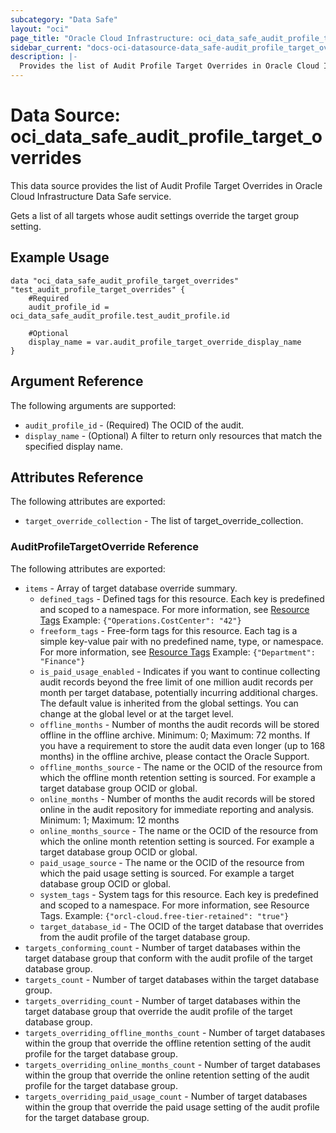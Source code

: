```yaml
---
subcategory: "Data Safe"
layout: "oci"
page_title: "Oracle Cloud Infrastructure: oci_data_safe_audit_profile_target_overrides"
sidebar_current: "docs-oci-datasource-data_safe-audit_profile_target_overrides"
description: |-
  Provides the list of Audit Profile Target Overrides in Oracle Cloud Infrastructure Data Safe service
---
```


# Data Source: oci_data_safe_audit_profile_target_overrides
This data source provides the list of Audit Profile Target Overrides in Oracle Cloud Infrastructure Data Safe service.

Gets a list of all targets whose audit settings override the target group setting.

## Example Usage

```hcl
data "oci_data_safe_audit_profile_target_overrides" "test_audit_profile_target_overrides" {
	#Required
	audit_profile_id = oci_data_safe_audit_profile.test_audit_profile.id

	#Optional
	display_name = var.audit_profile_target_override_display_name
}
```

## Argument Reference

The following arguments are supported:

* `audit_profile_id` - (Required) The OCID of the audit.
* `display_name` - (Optional) A filter to return only resources that match the specified display name. 


## Attributes Reference

The following attributes are exported:

* `target_override_collection` - The list of target_override_collection.

### AuditProfileTargetOverride Reference

The following attributes are exported:

* `items` - Array of target database override summary.
	* `defined_tags` - Defined tags for this resource. Each key is predefined and scoped to a namespace. For more information, see [Resource Tags](https://docs.cloud.oracle.com/iaas/Content/General/Concepts/resourcetags.htm) Example: `{"Operations.CostCenter": "42"}` 
	* `freeform_tags` - Free-form tags for this resource. Each tag is a simple key-value pair with no predefined name, type, or namespace. For more information, see [Resource Tags](https://docs.cloud.oracle.com/iaas/Content/General/Concepts/resourcetags.htm)  Example: `{"Department": "Finance"}` 
	* `is_paid_usage_enabled` - Indicates if you want to continue collecting audit records beyond the free limit of one million audit records per month per target database, potentially incurring additional charges. The default value is inherited from the global settings.  You can change at the global level or at the target level. 
	* `offline_months` - Number of months the audit records will be stored offline in the offline archive. Minimum: 0; Maximum: 72 months. If you have a requirement to store the audit data even longer (up to 168 months) in the offline archive, please contact the Oracle Support. 
	* `offline_months_source` - The name or the OCID of the resource from which the offline month retention setting is sourced. For example a target database group OCID or global.
	* `online_months` - Number of months the audit records will be stored online in the audit repository for immediate reporting and analysis. Minimum: 1; Maximum: 12 months 
	* `online_months_source` - The name or the OCID of the resource from which the online month retention setting is sourced. For example a target database group OCID or global.
	* `paid_usage_source` - The name or the OCID of the resource from which the paid usage setting is sourced. For example a target database group OCID or global.
	* `system_tags` - System tags for this resource. Each key is predefined and scoped to a namespace. For more information, see Resource Tags. Example: `{"orcl-cloud.free-tier-retained": "true"}` 
	* `target_database_id` - The OCID of the target database that overrides from the audit profile of the target database group.
* `targets_conforming_count` - Number of target databases within the target database group that conform with the audit profile of the target database group.
* `targets_count` - Number of target databases within the target database group.
* `targets_overriding_count` - Number of target databases within the target database group that override the audit profile of the target database group.
* `targets_overriding_offline_months_count` - Number of target databases within the group that override the offline retention setting of the audit profile for the target database group.
* `targets_overriding_online_months_count` - Number of target databases within the group that override the online retention setting of the audit profile for the target database group.
* `targets_overriding_paid_usage_count` - Number of target databases within the group that override the paid usage setting of the audit profile for the target database group.


